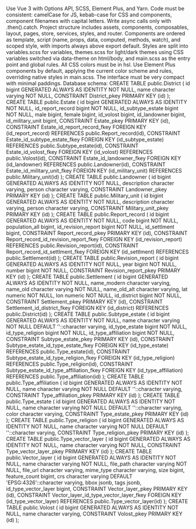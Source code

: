Use Vue 3 with Options API, SCSS, Element Plus, and Yarn. Code must be consistent: camelCase for JS, kebab-case for CSS and components, component filenames with capital letters. Write async calls only with .then().catch. Project structure includes assets, components, composables, layout, pages, store, services, styles, and router. Components are ordered as template, script (name, props, data, computed, methods, watch), and scoped style, with imports always above export default. Styles are split into variables.scss for variables, themes.scss for light/dark themes using CSS variables switched via data-theme on html/body, and main.scss as the entry point and global rules. All CSS colors must be in hsl. Use Element Plus components by default, applying the current color scheme and rules, overriding native styles in main.scss. The interface must be very compact with minimal paddings.
Database schema:
CREATE TABLE public.District (
id bigint GENERATED ALWAYS AS IDENTITY NOT NULL,
name character varying NOT NULL,
CONSTRAINT District_pkey PRIMARY KEY (id)
);
CREATE TABLE public.Estate (
id bigint GENERATED ALWAYS AS IDENTITY NOT NULL,
id_report_record bigint NOT NULL,
id_subtype_estate bigint NOT NULL,
male bigint,
female bigint,
id_volost bigint,
id_landowner bigint,
id_military_unit bigint,
CONSTRAINT Estate_pkey PRIMARY KEY (id),
CONSTRAINT Estate_id_report_record_fkey FOREIGN KEY (id_report_record) REFERENCES public.Report_record(id),
CONSTRAINT Estate_id_subtype_estate_fkey FOREIGN KEY (id_subtype_estate) REFERENCES public.Subtype_estate(id),
CONSTRAINT Estate_id_volost_fkey FOREIGN KEY (id_volost) REFERENCES public.Volost(id),
CONSTRAINT Estate_id_landowner_fkey FOREIGN KEY (id_landowner) REFERENCES public.Landowner(id),
CONSTRAINT Estate_id_military_unit_fkey FOREIGN KEY (id_military_unit) REFERENCES public.Military_unit(id)
);
CREATE TABLE public.Landowner (
id bigint GENERATED ALWAYS AS IDENTITY NOT NULL,
description character varying,
person character varying,
CONSTRAINT Landowner_pkey PRIMARY KEY (id)
);
CREATE TABLE public.Military_unit (
id bigint GENERATED ALWAYS AS IDENTITY NOT NULL,
description character varying,
person character varying,
CONSTRAINT Military_unit_pkey PRIMARY KEY (id)
);
CREATE TABLE public.Report_record (
id bigint GENERATED ALWAYS AS IDENTITY NOT NULL,
code bigint NOT NULL,
population_all bigint,
id_revision_report bigint NOT NULL,
id_settlment bigint,
CONSTRAINT Report_record_pkey PRIMARY KEY (id),
CONSTRAINT Report_record_id_revision_report_fkey FOREIGN KEY (id_revision_report) REFERENCES public.Revision_report(id),
CONSTRAINT Report_record_id_settlment_fkey FOREIGN KEY (id_settlment) REFERENCES public.Settlement(id)
);
CREATE TABLE public.Revision_report (
id bigint GENERATED ALWAYS AS IDENTITY NOT NULL,
year bigint NOT NULL,
number bigint NOT NULL,
CONSTRAINT Revision_report_pkey PRIMARY KEY (id)
);
CREATE TABLE public.Settlement (
id bigint GENERATED ALWAYS AS IDENTITY NOT NULL,
name_modern character varying,
name_old character varying NOT NULL,
name_old_alt character varying,
lat numeric NOT NULL,
lon numeric NOT NULL,
id_district bigint NOT NULL,
CONSTRAINT Settlement_pkey PRIMARY KEY (id),
CONSTRAINT Settlement_id_district_fkey FOREIGN KEY (id_district) REFERENCES public.District(id)
);
CREATE TABLE public.Subtype_estate (
id bigint GENERATED ALWAYS AS IDENTITY NOT NULL,
name character varying NOT NULL DEFAULT ''::character varying,
id_type_estate bigint NOT NULL,
id_type_religion bigint NOT NULL,
id_type_affiliation bigint NOT NULL,
CONSTRAINT Subtype_estate_pkey PRIMARY KEY (id),
CONSTRAINT Subtype_estate_id_type_estate_fkey FOREIGN KEY (id_type_estate) REFERENCES public.Type_estate(id),
CONSTRAINT Subtype_estate_id_type_religion_fkey FOREIGN KEY (id_type_religion) REFERENCES public.Type_religion(id),
CONSTRAINT Subtype_estate_id_type_affiliation_fkey FOREIGN KEY (id_type_affiliation) REFERENCES public.Type_affiliation(id)
);
CREATE TABLE public.Type_affiliation (
id bigint GENERATED ALWAYS AS IDENTITY NOT NULL,
name character varying NOT NULL DEFAULT ''::character varying,
CONSTRAINT Type_affiliation_pkey PRIMARY KEY (id)
);
CREATE TABLE public.Type_estate (
id bigint GENERATED ALWAYS AS IDENTITY NOT NULL,
name character varying NOT NULL DEFAULT ''::character varying,
color character varying,
CONSTRAINT Type_estate_pkey PRIMARY KEY (id)
);
CREATE TABLE public.Type_religion (
id bigint GENERATED ALWAYS AS IDENTITY NOT NULL,
name character varying NOT NULL DEFAULT ''::character varying,
CONSTRAINT Type_religion_pkey PRIMARY KEY (id)
);
CREATE TABLE public.Type_vector_layer (
id bigint GENERATED ALWAYS AS IDENTITY NOT NULL,
name character varying NOT NULL,
CONSTRAINT Type_vector_layer_pkey PRIMARY KEY (id)
);
CREATE TABLE public.Vector_layer (
id bigint GENERATED ALWAYS AS IDENTITY NOT NULL,
name character varying NOT NULL,
file_path character varying NOT NULL,
file_url character varying,
mime_type character varying,
size bigint,
feature_count bigint,
crs character varying DEFAULT 'EPSG:4326'::character varying,
bbox jsonb,
tags jsonb,
id_type_vector_layer bigint,
CONSTRAINT Vector_layer_pkey PRIMARY KEY (id),
CONSTRAINT Vector_layer_id_type_vector_layer_fkey FOREIGN KEY (id_type_vector_layer) REFERENCES public.Type_vector_layer(id)
);
CREATE TABLE public.Volost (
id bigint GENERATED ALWAYS AS IDENTITY NOT NULL,
name character varying,
CONSTRAINT Volost_pkey PRIMARY KEY (id)
);